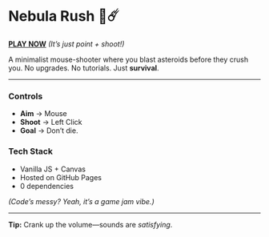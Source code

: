 # Nebula Rush 🔫☄️  

**[PLAY NOW](https://ahvir.github.io/Nebula-Rush/)** *(It’s just point + shoot!)*  

A minimalist mouse-shooter where you blast asteroids before they crush you. No upgrades. No tutorials. Just **survival**.  

<!--
![Gameplay GIF](./preview.gif) 
-->
---  

### **Controls**  
- **Aim** → Mouse  
- **Shoot** → Left Click  
- **Goal** → Don’t die.  

### **Tech Stack**  
- Vanilla JS + Canvas  
- Hosted on GitHub Pages  
- 0 dependencies  

*(Code’s messy? Yeah, it’s a game jam vibe.)*  

---  

**Tip:** Crank up the volume—sounds are *satisfying*. 
